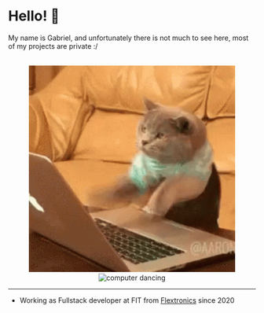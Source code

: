 <h1>Hello! 👀</h1>
<p >My name is <a href="https://www.linkedin.com/in/gabriel-andrade-corrêa-b5463918a/" target="_blank" rel="external" style=text-decoration:none>Gabriel</a>, and unfortunately there is not much to see here, most of my projects are private :/</p>
<br>
<div align="center">

<img src="https://github.com/Gabriel-Andrade36/Gabriel-Andrade36/blob/main/cat.gif" alt="cat coding" height="420" width="420">

<img src="https://github.com/Gabriel-Andrade36/Gabriel-Andrade36/blob/main/computer.gif" alt="computer dancing" height="420" width="420">
</div>
<hr>

- Working as Fullstack developer at <a href ="https://www.linkedin.com/company/fitinstitutodetecnologia/" target="_blank" rel="external" style=text-decoration:none>FIT</a> from <a href  ="https://www.linkedin.com/company/flexintl/" target="_blank" rel="external" > Flextronics</a> since 2020
